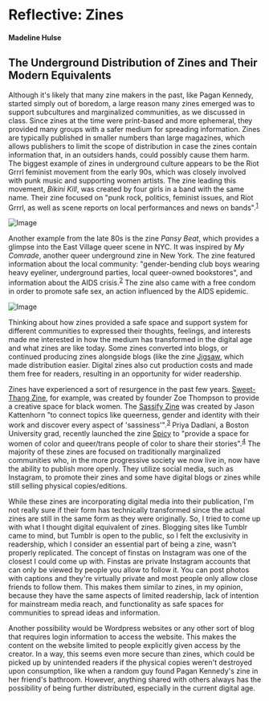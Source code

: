 # Reflective: Zines

#### Madeline Hulse

## The Underground Distribution of Zines and Their Modern Equivalents

Although it's likely that many zine makers in the past, like Pagan Kennedy, started simply out of boredom, a large reason many zines emerged was to support subcultures and marginalized communities, as we discussed in class. Since zines at the time were print-based and more ephemeral, they provided many groups with a safer medium for spreading information. Zines are typically published in smaller numbers than large magazines, which allows publishers to limit the scope of distribution in case the zines contain information that, in an outsiders hands, could possibly cause them harm. The biggest example of zines in underground culture appears to be the Riot Grrrl feminist movement from the early 90s, which was closely involved with punk music and supporting women artists. The zine leading this movement, *Bikini Kill*, was created by four girls in a band with the same name. Their zine focused on "punk rock, politics, feminist issues, and Riot Grrrl, as well as scene reports on local performances and news on bands".<sup>[1](https://www.flavorwire.com/128822/a-brief-visual-history-of-riot-grrrl-zines "A Brief Visual History of Riot Grrrl Zines")</sup>

<img src="https://i.etsystatic.com/5147905/r/il/af5d1d/974108838/il_1588xN.974108838_9fie.jpg" alt="Image" style="width 500px;"/>

Another example from the late 80s is the zine *Pansy Beat*, which provides a glimpse into the East Village queer scene in NYC. It was inspired by *My Comrade*, another queer underground zine in New York. The zine featured information about the local community: "gender-bending club boys wearing heavy eyeliner, underground parties, local queer-owned bookstores", and information about the AIDS crisis.<sup>[2](https://i-d.vice.com/en_us/article/wj5wjm/5-boundary-breaking-butt-loving-queer-zines-to-know "'pansy beat' zine captured the 80s east village queer scene")</sup> The zine also came with a free condom in order to promote safe sex, an action influenced by the AIDS epidemic. 

<img src="https://video-images.vice.com/_uncategorized/1513967291217-pansy-beat-issue-4.jpeg?resize=1575:*" alt="Image" style="width 500px;"/>

Thinking about how zines provided a safe space and support system for different communities to expressed their thoughts, feelings, and interests made me interested in how the medium has transformed in the digital age and what zines are like today. Some zines converted into blogs, or continued producing zines alongside blogs (like the zine [Jigsaw](http://jigsawunderground.blogspot.com/ "Jigsaw"), which made distribution easier. Digital zines also cut production costs and made them free for readers, resulting in an opportunity for wider readership.

Zines have experienced a sort of resurgence in the past few years. [Sweet-Thang Zine](https://www.instagram.com/sweetthangzine/ "Sweet-Thang Zine"), for example, was created by founder Zoe Thompson to provide a creative space for black women. The  [Sassify Zine](https://www.instagram.com/sassifyzine/ "Sassify Zine") was created by Jason Kattenhorn "to connect topics like queerness, gender and identity with their work and discover every aspect of 'sassiness'".<sup>[3](https://indie-mag.com/2017/12/underground-zines-scene/ "HERE’S WHAT THE NORM QUESTIONING ZINE SCENE LOOKS LIKE")</sup> Priya Dadlani, a Boston University grad, recently launched the zine [Spicy](https://spicyzine.com/ "Spicy Zine") to "provide a space for women of color and queer/trans people of color to share their stories".<sup>[4](https://nyulocal.com/what-nycs-zine-culture-means-for-marginalized-writers-cee8c4f632a0 "What NYC’s Zine Culture Means for Marginalized Writers")</sup> The majority of these zines are focused on traditionally marginalized communities who, in the more progressive society we now live in, now have the ability to publish more openly. They utilize social media, such as Instagram, to promote their zines and some have digital blogs or zines while still selling physical copies/editions. 

While these zines are incorporating digital media into their publication, I'm not really sure if their form has technically transformed since the actual zines are still in the same form as they were originally. So, I tried to come up with what I thought digital equivalent of zines. Blogging sites like Tumblr came to mind, but Tumblr is open to the public, so I felt the exclusivity in readership, which I consider an essential part of being a zine, wasn't properly replicated. The concept of finstas on Instagram was one of the closest I could come up with. Finstas are private Instagram accounts that can only be viewed by people you allow to follow it. You can post photos with captions and they're virtually private and most people only allow close friends to follow them. This makes them similar to zines, in my opinion, because they have the same aspects of limited readership, lack of intention for mainstream media reach, and functionality as safe spaces for communities to spread ideas and information. 

Another possibility would be Wordpress websites or any other sort of blog that requires login information to access the website. This makes the content on the website limited to people explicitly given access by the creator. In a way, this seems even more secure than zines, which could be picked up by unintended readers if the physical copies weren't destroyed upon consumption, like when a random guy found Pagan Kennedy's zine in her friend's bathroom. However, anything shared with others always has the possibility of being further distributed, especially in the current digital age. 